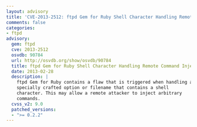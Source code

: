 ```yaml
---
layout: advisory
title: 'CVE-2013-2512: ftpd Gem for Ruby Shell Character Handling Remote Command Injection'
comments: false
categories:
- ftpd
advisory:
  gem: ftpd
  cve: 2013-2512
  osvdb: 90784
  url: http://osvdb.org/show/osvdb/90784
  title: ftpd Gem for Ruby Shell Character Handling Remote Command Injection
  date: 2013-02-28
  description: |
    ftpd Gem for Ruby contains a flaw that is triggered when handling a
    specially crafted option or filename that contains a shell
    character. This may allow a remote attacker to inject arbitrary
    commands.
  cvss_v2: 9.0
  patched_versions:
  - ">= 0.2.2"
---
```

